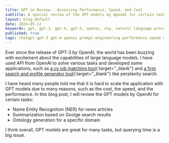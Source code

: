 ```yaml
---
title: GPT in Review - Assessing Performance, Speed, and Cost
subtitle: A special review of the GPT models by OpenAI for certain tasks
layout: blog_default
date: 2024-05-12
keywords: gpt, gpt-3, gpt-4, gpt-5, openai, nlp, natural language processing, transformer, bert, elmo, albert, t5, turing, turing test, performance, speed, cost, review, comparison, benchmark, evaluation, assessment, analysis, summary, conclusion
published: true
tags: chatgpt gpt-3 gpt-4 openai prompt-engineering performance speed cost review evaluation 
---
```


Ever since the release of GPT-3 by OpenAI, the world has been buzzing with excitement about the capabilities of large language models. I have used API from OpenAI to solve various tasks and developed some applications, such as [a cv job matching tool](https://www.beprepared.studio/){:target="_blank"} and [a firm search and profile generator tool](https://www.hypergi.com/firm-search){:target="_blank"} like perplexity search. 

I have heard many people told me that it is hard to scale the application with GPT models due to many reasons, such as the cost, the speed, and the performance. In this blog post, I will review the GPT models by OpenAI for certain tasks:

- Name Entity Recognition (NER) for news articles
- Summarization based on Goolge search results
- Ontology generation for a specific domain

I think overall, GPT models are great for many tasks, but querying time is a big issue. 